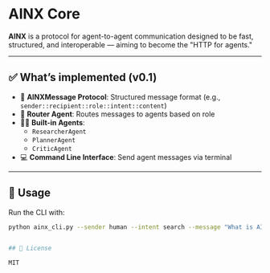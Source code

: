 # AINX Core

**AINX** is a protocol for agent-to-agent communication designed to be fast, structured, and interoperable — aiming to become the "HTTP for agents."

---

## ✅ What’s implemented (v0.1)

- 🔁 **AINXMessage Protocol**: Structured message format (e.g., `sender::recipient::role::intent::content`)
- 🧠 **Router Agent**: Routes messages to agents based on role
- 👨‍🔬 **Built-in Agents**:
  - `ResearcherAgent`
  - `PlannerAgent`
  - `CriticAgent`
- 💻 **Command Line Interface**: Send agent messages via terminal

---

## 🚀 Usage

Run the CLI with:

```bash
python ainx_cli.py --sender human --intent search --message "What is AINX?"


## 📄 License

MIT
